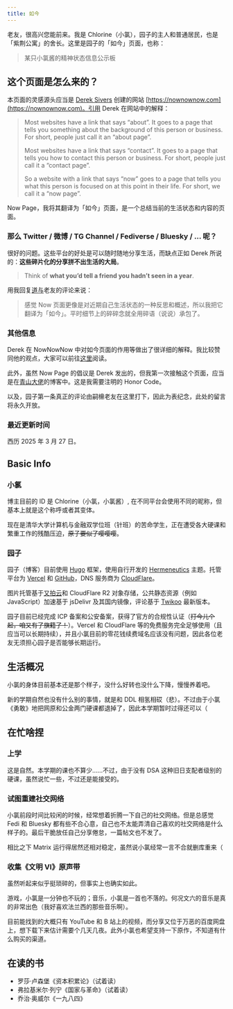 ```yaml
---
title: 如今
---
```


老友，很高兴您能前来。我是 Chlorine（小氯），园子的主人和普通居民，也是「紫荆公寓」的舍长。这里是园子的「如今」页面，也称：

> 某只小氯酱的精神状态信息公示板

## 这个页面是怎么来的？

本页面的灵感源头应当是 [Derek Sivers](https://sive.rs) 创建的网站 [https://nownownow.com](https://nownownow.com)。引用 Derek 在网站中的解释：

> Most websites have a link that says “about”. It goes to a page that tells you something about the background of this person or business. For short, people just call it an “about page”.
> 
> Most websites have a link that says “contact”. It goes to a page that tells you how to contact this person or business. For short, people just call it a “contact page”.
> 
> So a website with a link that says “now” goes to a page that tells you what this person is focused on at this point in their life. For short, we call it a “now page”.

Now Page，我将其翻译为「如今」页面，是一个总结当前的生活状态和内容的页面。

### 那么 Twitter / 微博 / TG Channel / Fediverse / Bluesky / ... 呢？

很好的问题。这些平台的好处是可以随时随地分享生活，而缺点正如 Derek 所说的：**这些碎片化的分享拼不出生活的大局**。

> Think of **what you’d tell a friend you hadn’t seen in a year**.

用我回复[道与](https://daoyuchan.com/)老友的评论来说：

> 感觉 Now 页面更像是对近期自己生活状态的一种反思和概述，所以我把它翻译为「如今」。平时细节上的碎碎念就全用碎语（说说）承包了。

### 其他信息

Derek 在 NowNowNow 中对如今页面的作用等做出了很详细的解释。我比较赞同他的观点，大家可以前往[这里](https://nownownow.com/about)阅读。

此外，虽然 Now Page 的倡议是 Derek 发出的，但我第一次接触这个页面，应当是在[青山大佬](https://yinji.org)的博客中。这是我需要注明的 Honor Code。

以及，园子第一条真正的评论由嗣檙老友在这里打下，因此为表纪念，此处的留言将永久开放。

### 最近更新时间

西历 2025 年 3 月 27 日。

## Basic Info

### 小氯

博主目前的 ID 是 Chlorine（小氯，小氯酱）, 在不同平台会使用不同的昵称，但基本上就是这个称呼或者其变体。

现在是清华大学计算机与金融双学位班（针班）的苦命学生，正在遭受各大硬课和繁重工作的残酷压迫，~~原子要似了嘤嘤嘤~~。

### 园子

园子（博客）目前使用 [Hugo](https://gohugo.io) 框架，使用自行开发的 [Hermeneutics](https://github.com/chlorine3545/hugo-theme-hermeneutics) 主题。托管平台为 [Vercel](https://vercel.com) 和 [GitHub](https://github.com)，DNS 服务商为 [CloudFlare](https://cloudflare.com)。

图片托管基于[又拍云](https://upyun.com)和 CloudFlare R2 对象存储，公共静态资源（例如 JavaScript）加速基于 jsDelivr 及其国内镜像，评论基于 [Twikoo](https://twikoo.js.org) 最新版本。

园子目前已经完成 ICP 备案和公安备案，获得了官方的合规性认证（~~打今儿个起，咱又有了旗籍了！~~）。Vercel 和 CloudFlare 等的免费服务完全足够使用（且应当可以长期持续），并且小氯目前的零花钱续费域名应该没有问题，因此各位老友无须担心园子是否能够长期运行。

## 生活概况

小氯的身体目前基本还是那个样子，没什么好转也没什么下降，慢慢养着吧。

新的学期自然也没有什么别的事情，就是和 DDL 相氢相砹（悲）。不过由于小氯《勇敢》地把网原和公金两门硬课都退掉了，因此本学期暂时过得还可以（

## 在忙啥捏

### 上学

这是自然。本学期的课也不算少……不过，由于没有 DSA 这种旧日支配者级别的硬课，虽然说忙一些，不过还是能接受的。

### 试图重建社交网络

小氯前段时间比较闲的时候，经常想着折腾一下自己的社交网络。但是总感觉 Fedi 和 Bluesky 都有些不合心意，自己也不太能弄清自己喜欢的社交网络是什么样子的。最后干脆放任自己分享倦怠，一篇帖文也不发了。

相比之下 Matrix 运行得居然还相对稳定，虽然说小氯经常一言不合就删库重来（

### 收集《文明 VI》原声带

虽然听起来似乎挺琐碎的，但事实上也确实如此。

游戏，小氯是一分钟也不玩的；音乐，小氯是一首也不落的。何况文六的音乐是真的非常出色（我好喜欢法兰西的那些音乐啊）。

目前能找到的大概只有 YouTube 和 B 站上的视频，而分享又位于万恶的百度网盘上，想下载下来估计需要个几天几夜。此外小氯也希望支持一下原作，不知道有什么购买的渠道。

## 在读的书

- 罗莎·卢森堡《资本积累论》（试着读）
- 弗拉基米尔·列宁《国家与革命》（试着读）
- 乔治·奥威尔《一九八四》